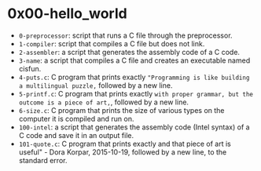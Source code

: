 # 0x00-hello_world
- `0-preprocessor`: script that runs a C file through the preprocessor.
- `1-compiler`: script that compiles a C file but does not link.
- `2-assembler`: a script that generates the assembly code of a C code.
- `3-name`: a script that compiles a C file and creates an executable named cisfun.
- `4-puts.c`: C program that prints exactly `"Programming is like building a multilingual puzzle,` followed by a new line.
- `5-printf.c`: C program that prints exactly `with proper grammar, but the outcome is a piece of art,`, followed by a new line.
- `6-size.c`: C program that prints the size of various types on the computer it is compiled and run on.
- `100-intel`: a script that generates the assembly code (Intel syntax) of a C code and save it in an output file.
- `101-quote.c`: C program that prints exactly and that piece of art is useful" - Dora Korpar, 2015-10-19, followed by a new line, to the standard error.
